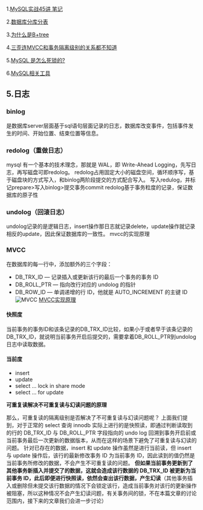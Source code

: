 1.[MySQL实战45讲 笔记](https://jiankunking.com/45-lectures-on-mysql-in-practice-notes.html)

2.[数据库分库分表](https://juejin.im/post/6892916124141551629?utm_source=gold_browser_extension)

3.[为什么是B+tree](https://juejin.im/post/6893291359675875336)

4.[三歪连MVCC和事务隔离级别的关系都不知道](https://mp.weixin.qq.com/s/0-YEqTMd0OaIhW99WqavgQ)

5.[MySQL 是怎么死锁的?](https://mp.weixin.qq.com/s/wwe07uJ0N1Hk6ZQyGsCkHA)

6.[MySQL相关工具](https://juejin.cn/post/6899306849686781959?utm_source=gold_browser_extension)

## 5.日志
### binlog
是数据库server层面基于sql语句层面记录的日志，数据库改变事件，包括事件发生的时间、开始位置、结束位置等信息。

### redolog（重做日志）
mysql 有一个基本的技术理念，那就是 WAL，即  Write-Ahead Logging，先写日志，再写磁盘可即redolog。
redolog占用固定大小的磁盘空间，循环顺序写，基于磁盘块的方式写入，和binlog两阶段提交的方式配合写入。
写入redulog，并标记prepare>写入binlog>提交事务commit
redolog基于事务粒度的记录，保证数据库的原子性

### undolog（回滚日志）
undolog记录的是逻辑日志，insert操作那日志就记录delete，update操作就记录相反的update，因此保证数据库的一致性。
mvcc的实现原理

### MVCC
在数据库的每一行中，添加额外的三个字段：
- DB_TRX_ID — 记录插入或更新该行的最后一个事务的事务 ID
- DB_ROLL_PTR — 指向改行对应的 undolog 的指针
- DB_ROW_ID — 单调递增的行 ID，他就是 AUTO_INCREMENT 的主键 ID
![MVCC](https://mmbiz.qpic.cn/mmbiz_jpg/VtlKaFJha2V0GUGShWFd8W5MZrfkvQ1D11qkTqib4FdpfGomm0DflSvmF5xL1WnsTdtwJLEWo2aLqs1x3vH46qQ/640?wx_fmt=jpeg&tp=webp&wxfrom=5&wx_lazy=1&wx_co=1)
[MVCC实现原理](https://mp.weixin.qq.com/s/rKYpQp4JPZL2q5p41f6V6Q)

#### 快照度
当前事务的事务ID和该条记录的DB_TRX_ID比较，如果小于或者早于该条记录的DB_TRX_ID，就说明当前事务开启后提交的，需要拿着DB_ROLL_PTR到undolog日志中读取数据。
#### 当前度
- insert
- update
- select … lock in share mode
- select … for update

**可重复读解决不可重复读与幻读问题的原理**

那么，可重复读的隔离级别是否解决了不可重复读与幻读问题呢？
上面我们提到，对于正常的 select 查询 innodb 实际上进行的是快照读，即通过判断读取到的行的 DB_TRX_ID 与 DB_ROLL_PTR 字段指向的 undo log 回溯到事务开启前或当前事务最后一次更新的数据版本，从而在这样的场景下避免了可重复读与幻读的问题。
针对已存在的数据，insert 和 update 操作虽然是进行当前读，但 insert 与 update 操作后，该行的最新修改事务 ID 为当前事务 ID，因此读到的值仍然是当前事务所修改的数据，不会产生不可重复读的问题。
**但如果当前事务更新到了其他事务新插入并提交了的数据，这就会造成该行数据的 DB_TRX_ID 被更新为当前事务 ID，此后即便进行快照读，依然会查出该行数据，产生幻读**（其他事务插入或删除但未提交该行数据的情况下会锁定该行，造成当前事务对该行的更新操作被阻塞，所以这种情况不会产生幻读问题，有关事务间的锁，不在本篇文章的讨论范围内，接下来的文章我们会进一步讨论）
